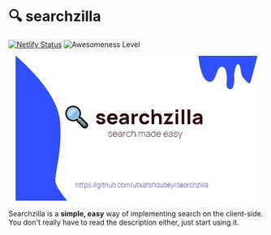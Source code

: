 # 🔍 searchzilla

[![Netlify Status](https://api.netlify.com/api/v1/badges/9242979a-2756-4244-b7f3-97848697f5b7/deploy-status)](https://app.netlify.com/sites/searchzilla/deploys)
![Awesomeness Level](https://img.shields.io/badge/awesomeness-extreme-blue.svg)

<p align="center">
  <img src="./assets/Banner@2x.jpg" alt="AlertsJS Logo">
</p>

Searchzilla is a **simple, easy** way of implementing search on the client-side. You don't really have to read the description either, just start using it.